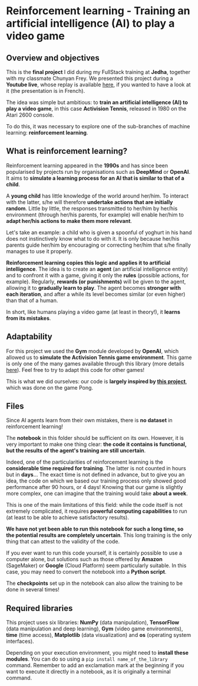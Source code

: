 # Reinforcement learning - Training an artificial intelligence (AI) to play a video game

## Overview and objectives

This is the **final project** I did during my FullStack training at **Jedha**, together with my classmate Chunyan Frey. We presented this project during a **Youtube live**, whose replay is available [here](https://www.youtube.com/watch?v=XefhnowWji4&t=8210s), if you wanted to have a look at it (the presentation is in French).

The idea was simple but ambitious: to **train an artificial intelligence (AI) to play a video game**, in this case **Activision Tennis**, released in 1980 on the Atari 2600 console.

To do this, it was necessary to explore one of the sub-branches of machine learning: **reinforcement learning**.

## What is reinforcement learning?

Reinforcement learning appeared in the **1990s** and has since been popularised by projects run by organisations such as **DeepMind** or **OpenAI**. It aims to **simulate a learning process for an AI that is similar to that of a child**.

A **young child** has little knowledge of the world around her/him. To interact with the latter, s/he will therefore **undertake actions that are initially random**. Little by little, the responses transmitted to her/him by her/his environment (through her/his parents, for example) will enable her/him to **adapt her/his actions to make them more relevant**.

Let's take an example: a child who is given a spoonful of yoghurt in his hand does not instinctively know what to do with it. It is only because her/his parents guide her/him by encouraging or correcting her/him that s/he finally manages to use it properly. 

**Reinforcement learning copies this logic and applies it to artificial intelligence**. The idea is to create an **agent** (an artificial intelligence entity) and to confront it with a game, giving it only the **rules** (possible actions, for example). Regularly, **rewards (or punishments)** will be given to the agent, allowing it to **gradually learn to play**. The agent becomes **stronger with each iteration**, and after a while its level becomes similar (or even higher) than that of a human.

In short, like humans playing a video game (at least in theory!), it **learns from its mistakes**.

## Adaptability

For this project we used the **Gym** module developed by **OpenAI**, which allowed us to **simulate the Activision Tennis game environment**. This game is only one of the many games available through this library (more details [here](https://gym.openai.com/)). Feel free to try to adapt this code for other games!

This is what we did ourselves: our code is **largely inspired by [this project](https://github.com/gameofdimension/policy-gradient-pong)**, which was done on the game Pong.

## Files

Since AI agents learn from their own mistakes, there is **no dataset** in reinforcement learning!

The **notebook** in this folder should be sufficient on its own. However, it is very important to make one thing clear: **the code it contains is functional, but the results of the agent's training are still uncertain**.

Indeed, one of the particularities of reinforcement learning is the **considerable time required for training**. The latter is not counted in hours but in **days**... The exact time is not defined in advance, but to give you an idea, the code on which we based our training process only showed good performance after 90 hours, or 4 days! Knowing that our game is slightly more complex, one can imagine that the training would take **about a week**.

This is one of the main limitations of this field: while the code itself is not extremely complicated, it requires **powerful computing capabilities** to run (at least to be able to achieve satisfactory results).

**We have not yet been able to run this notebook for such a long time, so the potential results are completely uncertain**. This long training is the only thing that can attest to the validity of the code.

If you ever want to run this code yourself, it is certainly possible to use a computer alone, but solutions such as those offered by **Amazon** (SageMaker) or **Google** (Cloud Platform) seem particularly suitable. In this case, you may need to convert the notebook into a **Python script**.

The **checkpoints** set up in the notebook can also allow the training to be done in several times!

## Required libraries

This project uses six libraries: **NumPy** (data manipulation), **TensorFlow** (data manipulation and deep learning), **Gym** (video game environments), **time** (time access), **Matplotlib** (data visualization) and **os** (operating system interfaces).

Depending on your execution environment, you might need to **install these modules**. You can do so using a `pip install name_of_the_library` command. Remember to add an exclamation mark at the beginning if you want to execute it directly in a notebook, as it is originally a terminal command.
